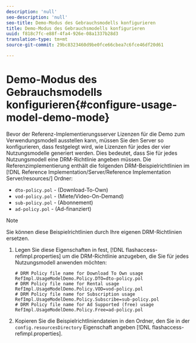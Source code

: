 ```yaml
---
description: 'null'
seo-description: 'null'
seo-title: Demo-Modus des Gebrauchsmodells konfigurieren
title: Demo-Modus des Gebrauchsmodells konfigurieren
uuid: f818c7fc-e88f-4fa4-926e-08a1337b28d3
translation-type: tm+mt
source-git-commit: 29bc8323460d9be0fce66cbea7c6fce46df20d61

---
```



# Demo-Modus des Gebrauchsmodells konfigurieren{#configure-usage-model-demo-mode}

Bevor der Referenz-Implementierungsserver Lizenzen für die Demo zum Verwendungsmodell ausstellen kann, müssen Sie den Server so konfigurieren, dass festgelegt wird, wie Lizenzen für jedes der vier Nutzungsmodelle generiert werden. Dies bedeutet, dass Sie für jedes Nutzungsmodell eine DRM-Richtlinie angeben müssen. Die Referenzimplementierung enthält die folgenden DRM-Beispielrichtlinien im [!DNL Reference Implementation/Server/Reference Implementation Server/resources/] Ordner:

* `dto-policy.pol` - (Download-To-Own)
* `vod-policy.pol` - (Miete/Video-On-Demand)
* `sub-policy.pol` - (Abonnement)
* `ad-policy.pol` - (Ad-finanziert)

>[!NOTE]
>
>Sie können diese Beispielrichtlinien durch Ihre eigenen DRM-Richtlinien ersetzen.

1. Legen Sie diese Eigenschaften in fest, [!DNL flashaccess-refimpl.properties] um die DRM-Richtlinie anzugeben, die Sie für jedes Nutzungsmodell anwenden möchten:

   ```
   # DRM Policy file name for Download To Own usage 
   RefImpl.UsageModelDemo.Policy.DTO=dto-policy.pol 
   # DRM Policy file name for Rental usage 
   RefImpl.UsageModelDemo.Policy.VOD=vod-policy.pol 
   # DRM Policy file name for Subscription usage 
   RefImpl.UsageModelDemo.Policy.Subscribe=sub-policy.pol 
   # DRM Policy file name for Ad Supported (free) usage 
   RefImpl.UsageModelDemo.Policy.Free=ad-policy.pol
   ```

1. Kopieren Sie die Beispielrichtliniendateien in den Ordner, den Sie in der `config.resourcesDirectory` Eigenschaft angeben [!DNL flashaccess-refimpl.properties].
